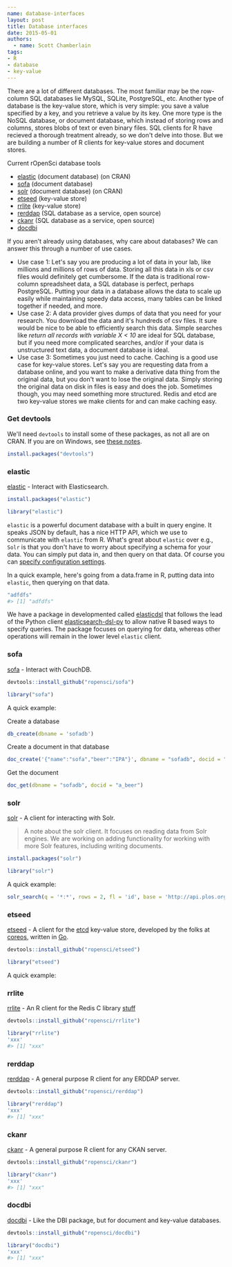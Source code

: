 ```yaml
---
name: database-interfaces
layout: post
title: Database interfaces
date: 2015-05-01
authors:
  - name: Scott Chamberlain
tags:
- R
- database
- key-value
---
```




There are a lot of different databases. The most familiar may be the row-column SQL databases lie MySQL, SQLite, PostgreSQL, etc. Another type of database is the key-value store, which is very simple: you save a value specified by a key, and you retrieve a value by its key. One more type is the NoSQL database, or document database, which instead of storing rows and columns, stores blobs of text or even binary files. SQL clients for R have recieved a thorough treatment already, so we don't delve into those. But we are building a number of R clients for key-value stores and document stores.

Current rOpenSci database tools

* [elastic](https://github.com/ropensci/elastic) (document database) (on CRAN)
* [sofa](https://github.com/ropensci/sofa) (document database)
* [solr](https://github.com/ropensci/solr) (document database) (on CRAN)
* [etseed](https://github.com/ropensci/etseed) (key-value store)
* [rrlite](https://github.com/ropensci/rrlite) (key-value store)
* [rerddap](https://github.com/ropensci/rerddap) (SQL database as a service, open source)
* [ckanr](https://github.com/ropensci/ckanr) (SQL database as a service, open source)
* [docdbi](https://github.com/ropensci/docdbi)

If you aren't already using databases, why care about databases? We can answer this through a number of use cases. 

* Use case 1: Let's say you are producing a lot of data in your lab, like millions and millions of rows of data. Storing all this data in xls or csv files would definitely get cumbersome. If the data is traditional row-column spreadsheet data, a SQL database is perfect, perhaps PostgreSQL. Putting your data in a database allows the data to scale up easily while maintaining speedy data access, many tables can be linked together if needed, and more.
* Use case 2: A data provider gives dumps of data that you need for your research. You download the data and it's hundreds of csv files. It sure would be nice to be able to efficiently search this data. Simple searches like _return all records with variable X < 10_ are ideal for SQL database, but if you need more complicated searches, and/or if your data is unstructured text data, a document database is ideal. 
* Use case 3: Sometimes you just need to cache. Caching is a good use case for key-value stores. Let's say you are requesting data from a database online, and you want to make a derivative data thing from the original data, but you don't want to lose the original data. Simply storing the original data on disk in files is easy and does the job. Sometimes though, you may need something more structured. Redis and etcd are two key-value stores we make clients for and can make caching easy. 

### Get devtools

We'll need `devtools` to install some of these packages, as not all are on CRAN. If you are on Windows, see [these notes](https://github.com/hadley/devtools#updating-to-the-latest-version-of-devtools).


```r
install.packages("devtools")
```

### elastic

[elastic](https://github.com/ropensci/elastic) - Interact with Elasticsearch.


```r
install.packages("elastic")
```


```r
library("elastic")
```

`elastic` is a powerful document database with a built in query engine. It speaks JSON by default, has a nice HTTP API, which we use to communicate with `elastic` from R. What's great about `elastic` over e.g., `Solr` is that you don't have to worry about specifying a schema for your data. You can simply put data in, and then query on that data. Of course you can [specify configuration settings](http://www.elastic.co/guide/en/elasticsearch/reference/current/setup-configuration.html).

In a quick example, here's going from a data.frame in R, putting data into `elastic`, then querying on that data.


```r
"adfdfs"
#> [1] "adfdfs"
```

We have a package in developmented called [elasticdsl](https://github.com/ropensci/elasticdsl) that follows the lead of the Python client [elasticsearch-dsl-py](https://github.com/elastic/elasticsearch-dsl-py) to allow native R based ways to specify queries. The package focuses on querying for data, whereas other operations will remain in the lower level `elastic` client.

### sofa

[sofa](https://github.com/ropensci/sofa) - Interact with CouchDB.


```r
devtools::install_github("ropensci/sofa")
```


```r
library("sofa")
```

A quick example:

Create a database


```r
db_create(dbname = 'sofadb')
```

Create a document in that database


```r
doc_create('{"name":"sofa","beer":"IPA"}', dbname = "sofadb", docid = "a_beer")
```

Get the document


```r
doc_get(dbname = "sofadb", docid = "a_beer")
```

### solr

[solr](https://github.com/ropensci/solr) - A client for interacting with Solr.

> A note about the solr client. It focuses on reading data from Solr engines. We are working on adding functionality for working with more Solr features, including writing documents.


```r
install.packages("solr")
```


```r
library("solr")
```

A quick example:


```r
solr_search(q = '*:*', rows = 2, fl = 'id', base = 'http://api.plos.org/search')
```

### etseed

[etseed](https://github.com/ropensci/etseed) - A client for the [etcd](https://github.com/coreos/etcd) key-value store, developed by the folks at [coreos](https://coreos.com/), written in [Go](https://golang.org/).


```r
devtools::install_github("ropensci/etseed")
```


```r
library("etseed")
```

A quick example:



### rrlite

[rrlite](https://github.com/ropensci/rrlite) - An R client for the Redis C library [stuff](#)


```r
devtools::install_github("ropensci/rrlite")
```


```r
library("rrlite")
'xxx'
#> [1] "xxx"
```

### rerddap

[rerddap](https://github.com/ropensci/rerddap) - A general purpose R client for any ERDDAP server.


```r
devtools::install_github("ropensci/rerddap")
```


```r
library("rerddap")
'xxx'
#> [1] "xxx"
```

### ckanr

[ckanr](https://github.com/ropensci/ckanr) - A general purpose R client for any CKAN server.


```r
devtools::install_github("ropensci/ckanr")
```


```r
library("ckanr")
'xxx'
#> [1] "xxx"
```

### docdbi

[docdbi](https://github.com/ropensci/docdbi) - Like the DBI package, but for document and key-value databases.


```r
devtools::install_github("ropensci/docdbi")
```


```r
library("docdbi")
'xxx'
#> [1] "xxx"
```
